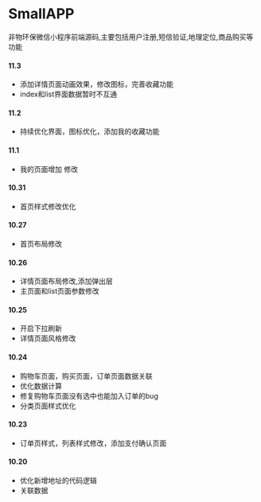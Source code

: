 # SmallAPP
非物环保微信小程序前端源码,主要包括用户注册,短信验证,地理定位,商品购买等功能

#### 11.3 
  * 添加详情页面动画效果，修改图标，完善收藏功能
  * index和list界面数据暂时不互通

#### 11.2
  * 持续优化界面，图标优化，添加我的收藏功能

#### 11.1
  * 我的页面增加 修改

#### 10.31
  * 首页样式修改优化  

#### 10.27
  * 首页布局修改  

#### 10.26
  * 详情页面布局修改,添加弹出层
  * 主页面和list页面参数修改  

#### 10.25
  * 开启下拉刷新 
  * 详情页面风格修改 

#### 10.24
  * 购物车页面，购买页面，订单页面数据关联
  * 优化数据计算
  * 修复购物车页面没有选中也能加入订单的bug
  * 分类页面样式优化

#### 10.23 
   * 订单页样式，列表样式修改，添加支付确认页面 

#### 10.20
   * 优化新增地址的代码逻辑    
   * 关联数据

